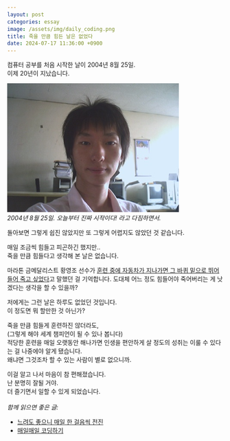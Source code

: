 ```yaml
---
layout: post
categories: essay
image: /assets/img/daily_coding.png
title: 죽을 만큼 힘든 날은 없었다
date: 2024-07-17 11:36:00 +0900
---
```


컴퓨터 공부를 처음 시작한 날이 2004년 8월 25일.  
이제 20년이 지났습니다.

![2004년 연구실에서](/assets/img/2004.png)  
*2004년 8월 25일. 오늘부터 진짜 시작이다! 라고 다짐하면서.*

돌아보면 그렇게 쉽진 않았지만 또 그렇게 어렵지도 않았던 것 같습니다.

매일 조금씩 힘들고 피곤하긴 했지만..  
죽을 만큼 힘들다고 생각해 본 날은 없습니다.

마라톤 금메달리스트 황영조 선수가 [훈련 중에 자동차가 지나가면 그 바퀴 밑으로 뛰어들어 죽고 싶었다](https://m.hankookilbo.com/News/Read/200511040015063396)고 말했던 걸 기억합니다. 도대체 어느 정도 힘들어야 죽어버리는 게 낫겠다는 생각을 할 수 있을까?

저에게는 그런 날은 하루도 없었던 것입니다.  
이 정도면 뭐 할만한 것 아닌가?

죽을 만큼 힘들게 훈련하진 않더라도,  
(그렇게 해야 세계 챔피언이 될 수 있나 봅니다)  
적당한 훈련을 매일 오랫동안 해나가면 인생을 편안하게 살 정도의 성취는 이룰 수 있다는 걸 나중에야 알게 됐습니다.  
왜냐면 그것조차 할 수 있는 사람이 별로 없으니까.

이걸 알고 나서 마음이 참 편해졌습니다.  
난 분명히 잘될 거야.  
더 즐기면서 일할 수 있게 되었습니다.
<br>
<br>
*함께 읽으면 좋은 글:*
* [느려도 좋으니 매일 한 걸음씩 전진](/essay/2022/07/04/slow-steady.html)
* [매일매일 코딩하기](/essay/2022/01/05/daily-coding.html)